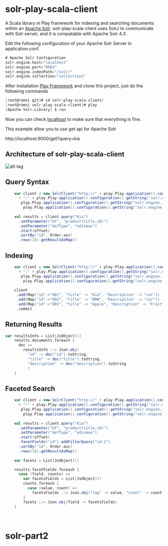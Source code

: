 solr-play-scala-client
======================

A Scala library in Play framework for indexing and searching documents within an [Apache Solr](http://lucene.apache.org/solr/). solr-play-scala-client uses SolrJ to communicate with Solr server, and it is compatable with Apache Solr 4.X .


Edit the following configuration of your Apache Solr Server in application.conf.

```scala
# Apache Solr Configuration
solr.engine.host="localhost"
solr.engine.port="8983"
solr.engine.indexPath="/solr/"
solr.engine.collection="collection1"
```

After installation [Play Framework](http://www.playframework.com/documentation/2.3.x/Installing) and clone this project, just do the following commands

```scala
[root@ramzi git]# cd solr-play-scala-client/
[root@ramzi solr-play-scala-client]# play
[Apache-Solr-Library] $ run
```

Now you can check [localhost](http://localhost:9000/) to make sure that everything is fine.

This example allow you to use get api for Apache Solr

http://localhost:9000/get?query=kia

Architecture of solr-play-scala-client
--------
![alt tag](http://2.bp.blogspot.com/-pSTUkVzVHsY/U85_BsxF41I/AAAAAAAACkg/wJt0Zru58_I/s1600/solr_scala_play+%25281%2529.jpg)

Query Syntax
--------

```scala
    var client = new SolrClient("http://" + play.Play.application().configuration().getString("solr.engine.host")
      + ":" + play.Play.application().configuration().getString("solr.engine.port") + 
       play.Play.application().configuration().getString("solr.engine.indexPath") + 
        play.Play.application().configuration().getString("solr.engine.collection"))
        
    val results = client.query("Kia")
      .setParameter("bf", "product(title,10)")
      .setParameter("defType", "edismax")
      .start(offset)
      .sortBy("id", Order.asc)
      .rows(10).getResultAsMap()
```

Indexing 
----------

```scala
    var client = new SolrClient("http://" + play.Play.application().configuration().getString("solr.engine.host")
      + ":" + play.Play.application().configuration().getString("solr.engine.port") + 
       play.Play.application().configuration().getString("solr.engine.indexPath") + 
        play.Play.application().configuration().getString("solr.engine.collection"))
        
    client
     .add(Map("id"->"001", "title" -> "Kia", "Description" -> "car"))
     .add(Map("id"->"002", "title" -> "BMW", "Description" -> "car"))
     .add(Map("id"->"003", "title" -> "Apple", "Description" -> "Fruit"))
     .commit
```

Returning Results
------------------

```scala
var resultsInfo = List[JsObject]()
    results.documents.foreach {
      doc =>
        resultsInfo ::= Json.obj(
          "id" -> doc("id").toString,
          "title" -> doc("title").toString,
          "description" -> doc("description").toString
          )
    }
```

Faceted Search
------------------

```scala
    var client = new SolrClient("http://" + play.Play.application().configuration().getString("solr.engine.host")
      + ":" + play.Play.application().configuration().getString("solr.engine.port") + 
       play.Play.application().configuration().getString("solr.engine.indexPath") + 
        play.Play.application().configuration().getString("solr.engine.collection"))
        
    val results = client.query("Kia")
      .setParameter("bf", "product(title,10)")
      .setParameter("defType", "edismax")
      .start(offset)
      .facetFields("id").addFilterQuery("id:1")
      .sortBy("id", Order.asc)
      .rows(10).getResultAsMap()
      
    var facets = List[JsObject]()

    results.facetFields.foreach {
      case (field, counts) =>
        var facetsFields = List[JsObject]()
        counts.foreach {
          case (value, count) =>
            facetsFields ::= Json.obj("tag" -> value, "count" -> count)
        }
        facets ::= Json.obj(field -> facetsFields)
    }
      
      
```


# solr-part2
